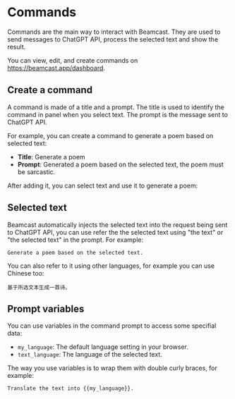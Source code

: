 # Commands

Commands are the main way to interact with Beamcast. They are used to send messages to ChatGPT API, process the selected text and show the result.

You can view, edit, and create commands on https://beamcast.app/dashboard.

## Create a command

A command is made of a title and a prompt. The title is used to identify the command in panel when you select text. The prompt is the message sent to ChatGPT API.

For example, you can create a command to generate a poem based on selected text:

- **Title**: Generate a poem
- **Prompt**: Generated a poem based on the selected text, the poem must be sarcastic.

After adding it, you can select text and use it to generate a poem:

<VideoPlayer src="https://fastly.jsdelivr.net/gh/egoist-bot/images@main/uPic/GZoNxM.mp4" loop />

## Selected text

Beamcast automatically injects the selected text into the request being sent to ChatGPT API, you can use refer the the selected text using "the text" or "the selected text" in the prompt. For example:

```
Generate a poem based on the selected text.
```

You can also refer to it using other languages, for example you can use Chinese too:

```
基于所选文本生成一首诗。
```

## Prompt variables

You can use variables in the command prompt to access some specifial data:

- `my_language`: The default language setting in your browser.
- `text_language`: The language of the selected text.

The way you use variables is to wrap them with double curly braces, for example:

```
Translate the text into {{my_language}}.
```
